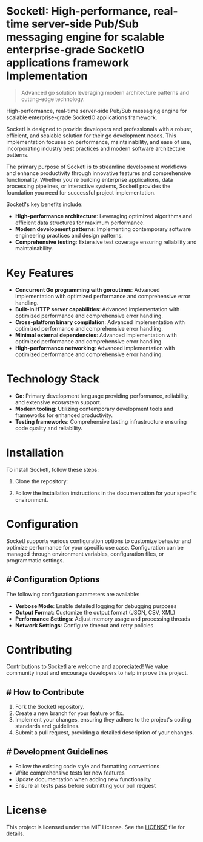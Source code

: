 <!-- fallback_SocketI_20251026204717_29367 -->

# SocketI: High-performance, real-time server-side Pub/Sub messaging engine for scalable enterprise-grade SocketIO applications framework Implementation
> Advanced go solution leveraging modern architecture patterns and cutting-edge technology.

High-performance, real-time server-side Pub/Sub messaging engine for scalable enterprise-grade SocketIO applications framework.

SocketI is designed to provide developers and professionals with a robust, efficient, and scalable solution for their go development needs. This implementation focuses on performance, maintainability, and ease of use, incorporating industry best practices and modern software architecture patterns.

The primary purpose of SocketI is to streamline development workflows and enhance productivity through innovative features and comprehensive functionality. Whether you're building enterprise applications, data processing pipelines, or interactive systems, SocketI provides the foundation you need for successful project implementation.

SocketI's key benefits include:

* **High-performance architecture**: Leveraging optimized algorithms and efficient data structures for maximum performance.
* **Modern development patterns**: Implementing contemporary software engineering practices and design patterns.
* **Comprehensive testing**: Extensive test coverage ensuring reliability and maintainability.

# Key Features

* **Concurrent Go programming with goroutines**: Advanced implementation with optimized performance and comprehensive error handling.
* **Built-in HTTP server capabilities**: Advanced implementation with optimized performance and comprehensive error handling.
* **Cross-platform binary compilation**: Advanced implementation with optimized performance and comprehensive error handling.
* **Minimal external dependencies**: Advanced implementation with optimized performance and comprehensive error handling.
* **High-performance networking**: Advanced implementation with optimized performance and comprehensive error handling.

# Technology Stack

* **Go**: Primary development language providing performance, reliability, and extensive ecosystem support.
* **Modern tooling**: Utilizing contemporary development tools and frameworks for enhanced productivity.
* **Testing frameworks**: Comprehensive testing infrastructure ensuring code quality and reliability.

# Installation

To install SocketI, follow these steps:

1. Clone the repository:


2. Follow the installation instructions in the documentation for your specific environment.

# Configuration

SocketI supports various configuration options to customize behavior and optimize performance for your specific use case. Configuration can be managed through environment variables, configuration files, or programmatic settings.

## # Configuration Options

The following configuration parameters are available:

* **Verbose Mode**: Enable detailed logging for debugging purposes
* **Output Format**: Customize the output format (JSON, CSV, XML)
* **Performance Settings**: Adjust memory usage and processing threads
* **Network Settings**: Configure timeout and retry policies

# Contributing

Contributions to SocketI are welcome and appreciated! We value community input and encourage developers to help improve this project.

## # How to Contribute

1. Fork the SocketI repository.
2. Create a new branch for your feature or fix.
3. Implement your changes, ensuring they adhere to the project's coding standards and guidelines.
4. Submit a pull request, providing a detailed description of your changes.

## # Development Guidelines

* Follow the existing code style and formatting conventions
* Write comprehensive tests for new features
* Update documentation when adding new functionality
* Ensure all tests pass before submitting your pull request

# License

This project is licensed under the MIT License. See the [LICENSE](https://github.com/demaagro/SocketI/blob/main/LICENSE) file for details.
